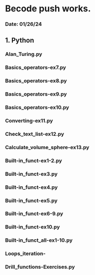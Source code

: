 # Becode push works.
### Date: 01/26/24

## 1. Python
### Alan_Turing.py
### Basics_operators-ex7.py
### Basics_operators-ex8.py
### Basics_operators-ex9.py
### Basics_operators-ex10.py
### Converting-ex11.py
### Check_text_list-ex12.py
### Calculate_volume_sphere-ex13.py

### Built-in_funct-ex1-2.py
### Built-in_funct-ex3.py
### Built-in_funct-ex4.py
### Built-in_funct-ex5.py
### Built-in_funct-ex6-9.py
### Built-in_funct-ex10.py
### Built-in_funct_all-ex1-10.py

### Loops_iteration-

### Drill_functions-Exercises.py

